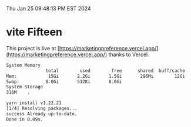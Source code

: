 Thu Jan 25 09:48:13 PM EST 2024

# vite Fifteen


This project is live at [https://marketingpreference.vercel.app/](https://marketingpreference.vercel.app/) thanks to Vercel.

```bash
System Memory
               total        used        free      shared  buff/cache   available
Mem:            15Gi       2.2Gi       1.5Gi       296Mi        12Gi        13Gi
Swap:          8.0Gi       512Ki       8.0Gi
System Storage
316M	.
```
```bash
yarn install v1.22.21
[1/4] Resolving packages...
success Already up-to-date.
Done in 0.09s.
```
